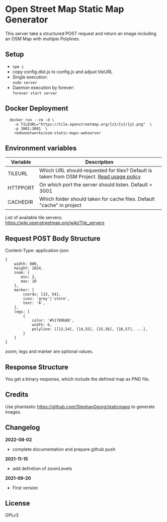 # Open Street Map Static Map Generator

This server take a structured POST request and return an image including an OSM Map with multiple Polylines.

## Setup

- `npm i`
- copy config.dist.js to config.js and adjust tileURL
- Single execution:  
  `node server`
- Daemon execution by forever:  
  `forever start server`

## Docker Deployment
```
  docker run --rm -d \
    -e TILEURL="https://tile.openstreetmap.org/{z}/{x}/{y}.png"  \
    -p 3001:3001  \
    redoonetworks/osm-static-maps-webserver
```

## Environment variables

| Variable | Description                                                                                                                                        |
|----------|----------------------------------------------------------------------------------------------------------------------------------------------------|
| TILEURL  | Which URL should requested for tiles? Default is taken from OSM Project. [Read usage policy](https://operations.osmfoundation.org/policies/tiles/) |
| HTTPPORT | On which port the server should listen. Default = 3001                                                                                             |
| CACHEDIR | Which folder should taken for cache files. Default "cache" in project                                                                              |

List of available tile servers: https://wiki.openstreetmap.org/wiki/Tile_servers

## Request POST Body Structure

Content-Type: application-json

```
{
    width: 800,
    height: 1024,
    zoom: { 
       min: 2,
       max: 10
    },
    marker: [
        coords: [13, 54],
        icon: 'grey'|'store',
        text: 'A',
    ],
    legs: [
        {
            color: '#51789b88',
            width: 6,
            polyline: [[13,54], [14,55], [15,56], [16,57], ...],
        }
    ]
}
```
zoom, legs and marker are optional values.

## Response Structure

You get a binary response, which include the defined map as PNG file.

## Credits

Use phantastic https://github.com/StephanGeorg/staticmaps to generate images.  

## Changelog

**2022-08-02**

- complete documentation and prepare github push

**2021-11-15**

- add definition of zoomLevels

**2021-09-20**

- First version

## License

GPLv3

